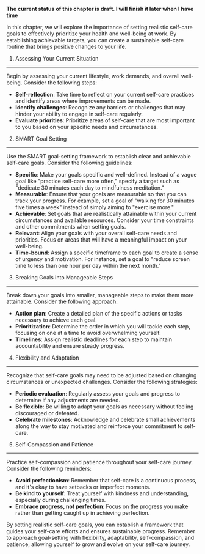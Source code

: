 **The current status of this chapter is draft. I will finish it later when I have time**

In this chapter, we will explore the importance of setting realistic self-care goals to effectively prioritize your health and well-being at work. By establishing achievable targets, you can create a sustainable self-care routine that brings positive changes to your life.

1. Assessing Your Current Situation
-----------------------------------

Begin by assessing your current lifestyle, work demands, and overall well-being. Consider the following steps:

* **Self-reflection**: Take time to reflect on your current self-care practices and identify areas where improvements can be made.
* **Identify challenges**: Recognize any barriers or challenges that may hinder your ability to engage in self-care regularly.
* **Evaluate priorities**: Prioritize areas of self-care that are most important to you based on your specific needs and circumstances.

2. SMART Goal Setting
---------------------

Use the SMART goal-setting framework to establish clear and achievable self-care goals. Consider the following guidelines:

* **Specific**: Make your goals specific and well-defined. Instead of a vague goal like "practice self-care more often," specify a target such as "dedicate 30 minutes each day to mindfulness meditation."
* **Measurable**: Ensure that your goals are measurable so that you can track your progress. For example, set a goal of "walking for 30 minutes five times a week" instead of simply aiming to "exercise more."
* **Achievable**: Set goals that are realistically attainable within your current circumstances and available resources. Consider your time constraints and other commitments when setting goals.
* **Relevant**: Align your goals with your overall self-care needs and priorities. Focus on areas that will have a meaningful impact on your well-being.
* **Time-bound**: Assign a specific timeframe to each goal to create a sense of urgency and motivation. For instance, set a goal to "reduce screen time to less than one hour per day within the next month."

3. Breaking Goals into Manageable Steps
---------------------------------------

Break down your goals into smaller, manageable steps to make them more attainable. Consider the following approach:

* **Action plan**: Create a detailed plan of the specific actions or tasks necessary to achieve each goal.
* **Prioritization**: Determine the order in which you will tackle each step, focusing on one at a time to avoid overwhelming yourself.
* **Timelines**: Assign realistic deadlines for each step to maintain accountability and ensure steady progress.

4. Flexibility and Adaptation
-----------------------------

Recognize that self-care goals may need to be adjusted based on changing circumstances or unexpected challenges. Consider the following strategies:

* **Periodic evaluation**: Regularly assess your goals and progress to determine if any adjustments are needed.
* **Be flexible**: Be willing to adapt your goals as necessary without feeling discouraged or defeated.
* **Celebrate milestones**: Acknowledge and celebrate small achievements along the way to stay motivated and reinforce your commitment to self-care.

5. Self-Compassion and Patience
-------------------------------

Practice self-compassion and patience throughout your self-care journey. Consider the following reminders:

* **Avoid perfectionism**: Remember that self-care is a continuous process, and it's okay to have setbacks or imperfect moments.
* **Be kind to yourself**: Treat yourself with kindness and understanding, especially during challenging times.
* **Embrace progress, not perfection**: Focus on the progress you make rather than getting caught up in achieving perfection.

By setting realistic self-care goals, you can establish a framework that guides your self-care efforts and ensures sustainable progress. Remember to approach goal-setting with flexibility, adaptability, self-compassion, and patience, allowing yourself to grow and evolve on your self-care journey.
